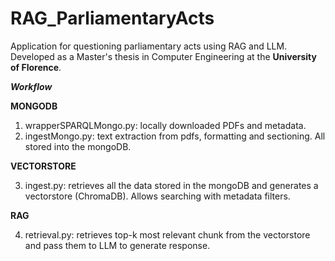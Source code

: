 # RAG_ParliamentaryActs

Application for questioning parliamentary acts using RAG and LLM. Developed as a Master's thesis in Computer Engineering at the **University of Florence**.

***Workflow***

**MONGODB**

1. wrapperSPARQLMongo.py: locally downloaded PDFs and metadata.
2. ingestMongo.py: text extraction from pdfs, formatting and sectioning. All stored into the mongoDB.

**VECTORSTORE**

3.  ingest.py: retrieves all the data stored in the mongoDB and generates a vectorstore (ChromaDB). Allows searching with metadata filters.

**RAG**

4. retrieval.py: retrieves top-k most relevant chunk from the vectorstore and pass them to LLM to generate response.

